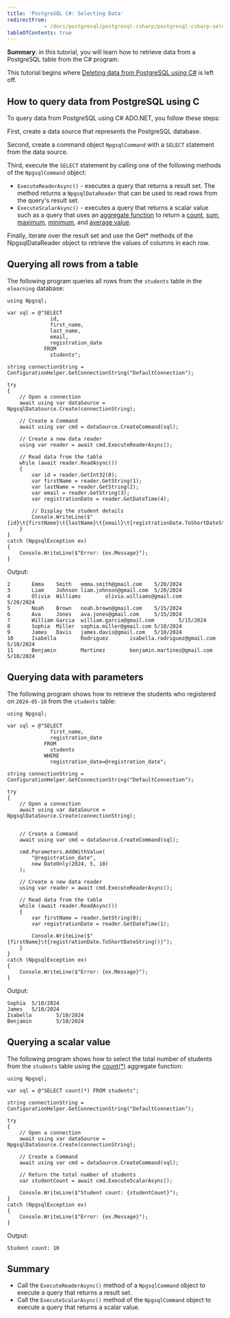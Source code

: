 ```yaml
---
title: 'PostgreSQL C#: Selecting Data'
redirectFrom: 
            - /docs/postgresql/postgresql-csharp/postgresql-csharp-select
tableOfContents: true
---
```


**Summary**: in this tutorial, you will learn how to retrieve data from a PostgreSQL table from the C# program.

This tutorial begins where [Deleting data from PostgreSQL using C#](/docs/postgresql/postgresql-csharp/postgresql-csharp-delete) is left off.

## How to query data from PostgreSQL using C

To query data from PostgreSQL using C# ADO.NET, you follow these steps:

First, create a data source that represents the PostgreSQL database.

Second, create a command object `NpgsqlCommand` with a `SELECT` statement from the data source.

Third, execute the `SELECT` statement by calling one of the following methods of the `NpgsqlCommand` object:

- `ExecuteReaderAsync()` - executes a query that returns a result set. The method returns a `NpgsqlDataReader` that can be used to read rows from the query's result set.
- `ExecuteScalarAsync()` - executes a query that returns a scalar value such as a query that uses an [aggregate function](/docs/postgresql/postgresql-aggregate-functions) to return a [count](/docs/postgresql/postgresql-aggregate-functions/postgresql-count-function), [sum](/docs/postgresql/postgresql-aggregate-functions/postgresql-sum-function), [maximum](/docs/postgresql/postgresql-aggregate-functions/postgresql-max-function), [minimum](/docs/postgresql/postgresql-aggregate-functions/postgresql-min-function), and [average value](/docs/postgresql/postgresql-aggregate-functions/postgresql-avg-function).

Finally, iterate over the result set and use the Get\* methods of the NpgsqlDataReader object to retrieve the values of columns in each row.

## Querying all rows from a table

The following program queries all rows from the `students` table in the `elearning` database:

```
using Npgsql;

var sql = @"SELECT
              id,
              first_name,
              last_name,
              email,
              registration_date
            FROM
              students";

string connectionString = ConfigurationHelper.GetConnectionString("DefaultConnection");

try
{
    // Open a connection
    await using var dataSource = NpgsqlDataSource.Create(connectionString);

    // Create a Command
    await using var cmd = dataSource.CreateCommand(sql);

    // Create a new data reader
    using var reader = await cmd.ExecuteReaderAsync();

    // Read data from the table
    while (await reader.ReadAsync())
    {
        var id = reader.GetInt32(0);
        var firstName = reader.GetString(1);
        var lastName = reader.GetString(2);
        var email = reader.GetString(3);
        var registrationDate = reader.GetDateTime(4);

        // Display the student details
        Console.WriteLine($"{id}\t{firstName}\t{lastName}\t{email}\t{registrationDate.ToShortDateString()}");
    }
}
catch (NpgsqlException ex)
{
    Console.WriteLine($"Error: {ex.Message}");
}
```

Output:

```
2       Emma    Smith   emma.smith@gmail.com    5/20/2024
3       Liam    Johnson liam.johnson@gmail.com  5/20/2024
4       Olivia  Williams        olivia.williams@gmail.com       5/20/2024
5       Noah    Brown   noah.brown@gmail.com    5/15/2024
6       Ava     Jones   ava.jones@gmail.com     5/15/2024
7       William Garcia  william.garcia@gmail.com        5/15/2024
8       Sophia  Miller  sophia.miller@gmail.com 5/10/2024
9       James   Davis   james.davis@gmail.com   5/10/2024
10      Isabella        Rodriguez       isabella.rodriguez@gmail.com    5/10/2024
11      Benjamin        Martinez        benjamin.martinez@gmail.com     5/10/2024
```

## Querying data with parameters

The following program shows how to retrieve the students who registered on `2024-05-10` from the `students` table:

```
using Npgsql;

var sql = @"SELECT
              first_name,
              registration_date
            FROM
              students
            WHERE
              registration_date=@registration_date";

string connectionString = ConfigurationHelper.GetConnectionString("DefaultConnection");

try
{
    // Open a connection
    await using var dataSource = NpgsqlDataSource.Create(connectionString);


    // Create a Command
    await using var cmd = dataSource.CreateCommand(sql);

    cmd.Parameters.AddWithValue(
        "@registration_date",
        new DateOnly(2024, 5, 10)
    );

    // Create a new data reader
    using var reader = await cmd.ExecuteReaderAsync();

    // Read data from the table
    while (await reader.ReadAsync())
    {
        var firstName = reader.GetString(0);
        var registrationDate = reader.GetDateTime(1);

        Console.WriteLine($"{firstName}\t{registrationDate.ToShortDateString()}");
    }
}
catch (NpgsqlException ex)
{
    Console.WriteLine($"Error: {ex.Message}");
}
```

Output:

```
Sophia  5/10/2024
James   5/10/2024
Isabella        5/10/2024
Benjamin        5/10/2024
```

## Querying a scalar value

The following program shows how to select the total number of students from the `students` table using the [count(\*)](/docs/postgresql/postgresql-aggregate-functions/postgresql-count-function) aggregate function:

```
using Npgsql;

var sql = @"SELECT count(*) FROM students";

string connectionString = ConfigurationHelper.GetConnectionString("DefaultConnection");

try
{
    // Open a connection
    await using var dataSource = NpgsqlDataSource.Create(connectionString);

    // Create a Command
    await using var cmd = dataSource.CreateCommand(sql);

    // Return the total number of students
    var studentCount = await cmd.ExecuteScalarAsync();

    Console.WriteLine($"Student count: {studentCount}");
}
catch (NpgsqlException ex)
{
    Console.WriteLine($"Error: {ex.Message}");
}
```

Output:

```
Student count: 10
```

## Summary

- Call the `ExecuteReaderAsync()` method of a `NpgsqlCommand` object to execute a query that returns a result set.
- Call the `ExecuteScalarAsync()` method of the `NpgsqlCommand` object to execute a query that returns a scalar value.
